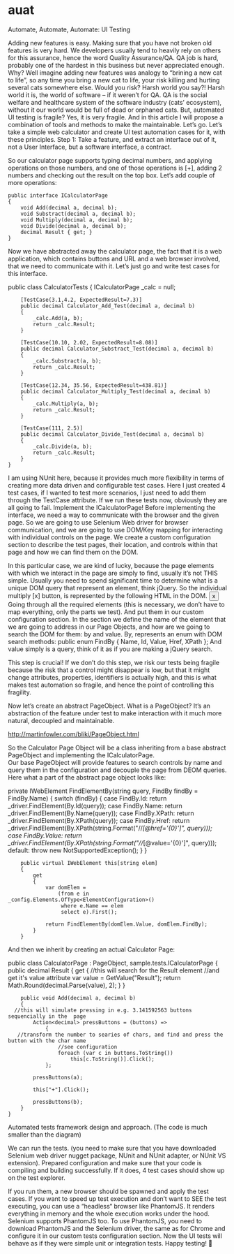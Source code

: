 # auat

Automate, Automate, Automate: UI Testing

Adding new features is easy. Making sure that you have not broken old features is very hard. We developers usually tend to heavily rely on others for this assurance, hence the word Quality Assurance/QA.  QA job is hard, probably one of the hardest in this business but never appreciated enough. Why? Well imagine adding new features was analogy to “brining a new cat to life”, so any time you bring a new cat to life, your risk killing and hurting several cats somewhere else. Would you risk?  Harsh world you say?! Harsh world it is, the world of software – if it weren’t for QA. QA is the social welfare and healthcare system of the software industry (cats’ ecosystem), without it our world would be full of dead or orphaned cats.
But, automated UI testing is fragile? Yes, it is very fragile.
And in this article I will propose a combination of tools and methods to make the maintainable. Let’s go.
Let’s take a simple web calculator and create UI test automation cases for it, with these principles.
Step 1: Take a feature, and extract an interface out of it, not a User Interface, but a software interface, a contract.
 
So our calculator page supports typing decimal numbers, and applying operations on those numbers, and one of those operations is [+], adding 2 numbers and checking out the result on the top box.
Let’s add couple of more operations:


    public interface ICalculatorPage
    {
        void Add(decimal a, decimal b);
        void Substract(decimal a, decimal b);
        void Multiply(decimal a, decimal b);
        void Divide(decimal a, decimal b);        
        decimal Result { get; }        
    }
	
	
Now we have abstracted away the calculator page, the fact that it is a web application, which contains buttons and URL and a web browser involved, that we need to communicate with it. Let’s just go and write test cases for this interface.

public class CalculatorTests
    {
        ICalculatorPage _calc = null;

        [TestCase(3.1,4.2, ExpectedResult=7.3)]
        public decimal Calculator_Add_Test(decimal a, decimal b)
        {
            _calc.Add(a, b);
            return _calc.Result;
        }

        [TestCase(10.10, 2.02, ExpectedResult=8.08)]
        public decimal Calculator_Substract_Test(decimal a, decimal b)
        {
            _calc.Substract(a, b);
            return _calc.Result;
        }

        [TestCase(12.34, 35.56, ExpectedResult=438.81)]
        public decimal Calculator_Multiply_Test(decimal a, decimal b)
        {
            _calc.Multiply(a, b);
            return _calc.Result;
        }

        [TestCase(111, 2.5)]
        public decimal Calculator_Divide_Test(decimal a, decimal b)
        {
            _calc.Divide(a, b);
            return _calc.Result;
        }
    }
	
	
I am using NUnit here, because it provides much more flexibility in terms of creating more data driven and configurable test cases. Here I just created 4 test cases, if I wanted to test more scenarios, I just need to add them through the TestCase attribute.
If we run these tests now, obviously they are all going to fail.
Implement the ICalculatorPage!
Before implementing the interface, we need a way to communicate with the browser and the given page. So we are going to use Selenium Web driver for browser communication, and we are going to use DOM/Key mapping for interacting with individual controls on the page.
We create a custom configuration section to describe the test pages, their location, and controls within that page and how we can find them on the DOM.
 

In this particular case, we are kind of lucky, because the page elements with which we interact in the page are simply to find, usually it’s not THIS simple. Usually you need to spend significant time to determine what is a unique DOM query that represent an element, think jQuery.
So the individual multiply [x] button, is represented by the following HTML in the DOM.
<input type="button" class="calc_btn" value="x" onclick="javascript:f_calc('calc','*');">
Going through all the required elements (this is necessary, we don’t have to map everything, only the parts we test). And put them in our custom configuration section. In the section we define the name of the element that we are going to address in our Page Objects, and how are we going to search the DOM for them: by and value.
By, represents an enum with DOM search methods:
public enum FindBy { Name, Id, Value, Href, XPath };
And value simply is a query, think of it as if you are making a jQuery search.


<tests browser="OpenQA.Selenium.Chrome.ChromeDriver, WebDriver">
    <page type="sample.tests.CalculatorPage, sample.tests" url="http://localhost:32150/calculator.html">
      <element name="1" by="Value" value="1" />
      <element name="2" by="Value" value="2" />
      <element name="3" by="Value" value="3" />
      <element name="4" by="Value" value="4" />
      <element name="5" by="Value" value="5" />
      <element name="6" by="Value" value="6" />
      <element name="7" by="Value" value="7" />
      <element name="8" by="Value" value="8" />
      <element name="9" by="Value" value="9" />
      <element name="0" by="Value" value="0" />
      <element name="+" by="Value" value="+" />
      <element name="-" by="Value" value="-" />
      <element name="x" by="Value" value="x" />
      <element name="/" by="Value" value="/" />
      <element name="." by="Value" value="," />
      <element name="=" by="Value" value="=" />
      <element name="Back" by="Value" value="&#8592;" />
      <element name="Result" by="Id" value="calc_result" />
      <element name="CE" by="Value" value="CE" />
    </page>
  </tests>
  
  
This step is crucial! If we don’t do this step, we risk our tests being fragile because the risk that a control might disappear is low, but that it might change attributes, properties, identifiers is actually high, and this is what makes test automation so fragile, and hence the point of controlling this fragility.

Now let’s create an abstract PageObject. What is a PageObject?
It’s an abstraction of the feature under test to make interaction with it much more natural, decoupled and maintainable.

http://martinfowler.com/bliki/PageObject.html

So the Calculator Page Object will be a class inheriting from a base abstract PageObject and implementing the ICalculatorPage.  
Our base PageObject will provide features to search controls by name and query them in the configuration and decouple the page from DEOM queries.
Here what a part of the abstract page object looks like:


private IWebElement FindElementBy(string query, FindBy findBy = FindBy.Name)
        {
            switch (findBy)
            {
                case FindBy.Id:
                    return _driver.FindElement(By.Id(query));
                case FindBy.Name:
                    return _driver.FindElement(By.Name(query));
                case FindBy.XPath:
                    return _driver.FindElement(By.XPath(query));
                case FindBy.Href:
                    return _driver.FindElement(By.XPath(string.Format("//*[@href='{0}']", query)));
                case FindBy.Value:
                    return _driver.FindElement(By.XPath(string.Format("//*[@value='{0}']", query)));
                default:
                    throw new NotSupportedException();
            }
        }
		
        public virtual IWebElement this[string elem]
        {
            get
            {
                var domElem =
                    (from e in _config.Elements.OfType<ElementConfiguration>()
                     where e.Name == elem
                     select e).First();

                return FindElementBy(domElem.Value, domElem.FindBy);
            }
        }

		
And then we inherit by creating an actual Calculator Page:


public class CalculatorPage : PageObject, sample.tests.ICalculatorPage
    {
        public decimal Result
        {
            get
            {
//this will search for the Result element
                //and get it's value attribute
                var value = GetValue("Result");
                return Math.Round(decimal.Parse(value), 2);
            }
        }

        public void Add(decimal a, decimal b)
        {
      //this will simulate pressing in e.g. 3.141592563 buttons sequencially in the  page
            Action<decimal> pressButtons = (buttons) =>
                {
       //transform the number to searies of chars, and find and press the button with the char name
                    //see configuration
                    foreach (var c in buttons.ToString())
                        this[c.ToString()].Click();
                };

            pressButtons(a);

            this["+"].Click();

            pressButtons(b);
        }
    }

Automated tests framework design and approach. (The code is much smaller than the diagram)
 
We can run the tests. (you need to make sure that you have downloaded Selenium web driver nugget package, NUnit and NUnit adapter, or NUnit VS extension). Prepared configuration and make sure that your code is compiling and building successfully. If it does, 4 test cases should show up on the test explorer. 
 
If you run them, a new browser should be spawned and apply the test cases.
If you want to speed up test execution and don’t want to SEE the test executing, you can use a “headless“ browser like PhantomJS. It renders everything in memory and the whole execution works under the hood. Selenium supports PhantomJS too. 
To use PhantomJS, you need to download PhantomJS and the Selenium driver, the same as for Chrome and configure it in our custom tests configuration section. Now the UI tests will behave as if they were simple unit or integration tests.
Happy testing! 


